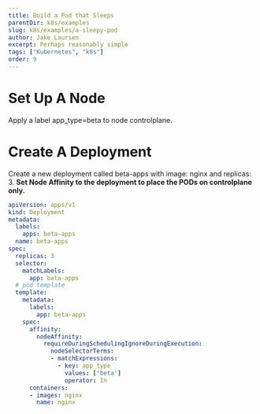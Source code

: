 ```yaml
---
title: Build a Pod that Sleeps
parentDir: k8s/examples
slug: k8s/examples/a-sleepy-pod
author: Jake Laursen
excerpt: Perhaps reasonably simple
tags: ["Kubernetes", "k8s"]
order: 9
---
```


# Set Up A Node
Apply a label app_type=beta to node controlplane. 

# Create A Deployment
Create a new deployment called beta-apps with image: nginx and replicas: 3. 
**Set Node Affinity to the deployment to place the PODs on controlplane only.**  

```yaml
apiVersion: apps/v1
kind: Deployment
metadata:
  labels:
    apps: beta-apps
  name: beta-apps
spec:
  replicas: 3
  selector:
    matchLabels:
      app: beta-apps
  # pod template
  template:
    metadata:
      labels:
        app: beta-apps
    spec:
      affinity:
        nodeAffinity:
          requireDuringSchedulingIgnoreDuringExecution:
            nodeSelectorTerms:
            - matchExpressions:
              - key: app_type
                values: ['beta']
                operator: In
      containers:
      - images: nginx
        name: nginx
```